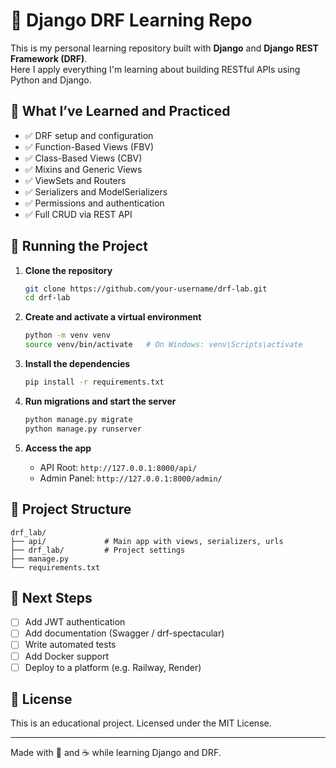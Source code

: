 
# 🧠 Django DRF Learning Repo

This is my personal learning repository built with **Django** and **Django REST Framework (DRF)**.  
Here I apply everything I'm learning about building RESTful APIs using Python and Django.

## 🔧 What I’ve Learned and Practiced

- ✅ DRF setup and configuration
- ✅ Function-Based Views (FBV)
- ✅ Class-Based Views (CBV)
- ✅ Mixins and Generic Views
- ✅ ViewSets and Routers
- ✅ Serializers and ModelSerializers
- ✅ Permissions and authentication
- ✅ Full CRUD via REST API

## 🚀 Running the Project

1. **Clone the repository**
   ```bash
   git clone https://github.com/your-username/drf-lab.git
   cd drf-lab
   ```

2. **Create and activate a virtual environment**

   ```bash
   python -m venv venv
   source venv/bin/activate   # On Windows: venv\Scripts\activate
   ```

3. **Install the dependencies**

   ```bash
   pip install -r requirements.txt
   ```

4. **Run migrations and start the server**

   ```bash
   python manage.py migrate
   python manage.py runserver
   ```

5. **Access the app**

   * API Root: `http://127.0.0.1:8000/api/`
   * Admin Panel: `http://127.0.0.1:8000/admin/`

## 📁 Project Structure

```
drf_lab/
├── api/             # Main app with views, serializers, urls
├── drf_lab/         # Project settings
├── manage.py
└── requirements.txt
```

## 🧪 Next Steps

* [ ] Add JWT authentication
* [ ] Add documentation (Swagger / drf-spectacular)
* [ ] Write automated tests
* [ ] Add Docker support
* [ ] Deploy to a platform (e.g. Railway, Render)

## 📄 License

This is an educational project. Licensed under the MIT License.

---

Made with 🧠 and ☕ while learning Django and DRF.
